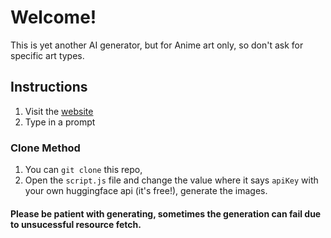 # Welcome!

This is yet another AI generator, but for Anime art only, so don't ask for specific art types.

## Instructions
1. Visit the [website](https://animegen.vercel.app/)
2. Type in a prompt


### Clone Method

1. You can `git clone` this repo,
2. Open the `script.js` file and change the value where it says `apiKey` with your own huggingface api (it's free!), generate the images.

#### Please be patient with generating, sometimes the generation can fail due to unsucessful resource fetch.
